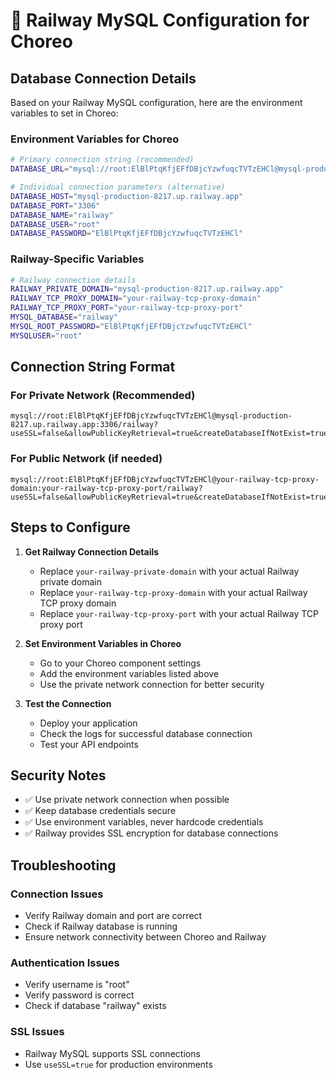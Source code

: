 # 🚂 Railway MySQL Configuration for Choreo

## Database Connection Details

Based on your Railway MySQL configuration, here are the environment variables to set in Choreo:

### Environment Variables for Choreo

```bash
# Primary connection string (recommended)
DATABASE_URL="mysql://root:ElBlPtqKfjEFfDBjcYzwfuqcTVTzEHCl@mysql-production-8217.up.railway.app:3306/railway"

# Individual connection parameters (alternative)
DATABASE_HOST="mysql-production-8217.up.railway.app"
DATABASE_PORT="3306"
DATABASE_NAME="railway"
DATABASE_USER="root"
DATABASE_PASSWORD="ElBlPtqKfjEFfDBjcYzwfuqcTVTzEHCl"
```

### Railway-Specific Variables

```bash
# Railway connection details
RAILWAY_PRIVATE_DOMAIN="mysql-production-8217.up.railway.app"
RAILWAY_TCP_PROXY_DOMAIN="your-railway-tcp-proxy-domain"
RAILWAY_TCP_PROXY_PORT="your-railway-tcp-proxy-port"
MYSQL_DATABASE="railway"
MYSQL_ROOT_PASSWORD="ElBlPtqKfjEFfDBjcYzwfuqcTVTzEHCl"
MYSQLUSER="root"
```

## Connection String Format

### For Private Network (Recommended)
```
mysql://root:ElBlPtqKfjEFfDBjcYzwfuqcTVTzEHCl@mysql-production-8217.up.railway.app:3306/railway?useSSL=false&allowPublicKeyRetrieval=true&createDatabaseIfNotExist=true&autoReconnect=true&useUnicode=true&characterEncoding=utf8&cachePrepStmts=true&useServerPrepStmts=true&rewriteBatchedStatements=true&maintainTimeStats=false&elideSetAutoCommits=true&useLocalSessionState=true
```

### For Public Network (if needed)
```
mysql://root:ElBlPtqKfjEFfDBjcYzwfuqcTVTzEHCl@your-railway-tcp-proxy-domain:your-railway-tcp-proxy-port/railway?useSSL=false&allowPublicKeyRetrieval=true&createDatabaseIfNotExist=true&autoReconnect=true&useUnicode=true&characterEncoding=utf8&cachePrepStmts=true&useServerPrepStmts=true&rewriteBatchedStatements=true&maintainTimeStats=false&elideSetAutoCommits=true&useLocalSessionState=true
```

## Steps to Configure

1. **Get Railway Connection Details**
   - Replace `your-railway-private-domain` with your actual Railway private domain
   - Replace `your-railway-tcp-proxy-domain` with your actual Railway TCP proxy domain
   - Replace `your-railway-tcp-proxy-port` with your actual Railway TCP proxy port

2. **Set Environment Variables in Choreo**
   - Go to your Choreo component settings
   - Add the environment variables listed above
   - Use the private network connection for better security

3. **Test the Connection**
   - Deploy your application
   - Check the logs for successful database connection
   - Test your API endpoints

## Security Notes

- ✅ Use private network connection when possible
- ✅ Keep database credentials secure
- ✅ Use environment variables, never hardcode credentials
- ✅ Railway provides SSL encryption for database connections

## Troubleshooting

### Connection Issues
- Verify Railway domain and port are correct
- Check if Railway database is running
- Ensure network connectivity between Choreo and Railway

### Authentication Issues
- Verify username is "root"
- Verify password is correct
- Check if database "railway" exists

### SSL Issues
- Railway MySQL supports SSL connections
- Use `useSSL=true` for production environments
